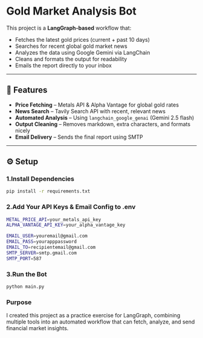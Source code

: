 # Gold Market Analysis Bot

This project is a **LangGraph-based** workflow that:
- Fetches the latest gold prices (current + past 10 days)
- Searches for recent global gold market news
- Analyzes the data using Google Gemini via LangChain
- Cleans and formats the output for readability
- Emails the report directly to your inbox

---

## 📌 Features
- **Price Fetching** – Metals API & Alpha Vantage for global gold rates
- **News Search** – Tavily Search API with recent, relevant news
- **Automated Analysis** – Using `langchain_google_genai` (Gemini 2.5 flash)
- **Output Cleaning** – Removes markdown, extra characters, and formats nicely
- **Email Delivery** – Sends the final report using SMTP

---

## ⚙️ Setup

### 1.Install Dependencies
```bash
pip install -r requirements.txt
```

### 2.Add Your API Keys & Email Config to .env
```bash
METAL_PRICE_API=your_metals_api_key
ALPHA_VANTAGE_API_KEY=your_alpha_vantage_key

EMAIL_USER=youremail@gmail.com
EMAIL_PASS=yourapppassword
EMAIL_TO=recipientemail@gmail.com
SMTP_SERVER=smtp.gmail.com
SMTP_PORT=587
```

### 3.Run the Bot
```bash
python main.py
```

### Purpose
I created this project as a practice exercise for LangGraph, combining multiple tools into an automated workflow that can fetch, analyze, and send financial market insights.